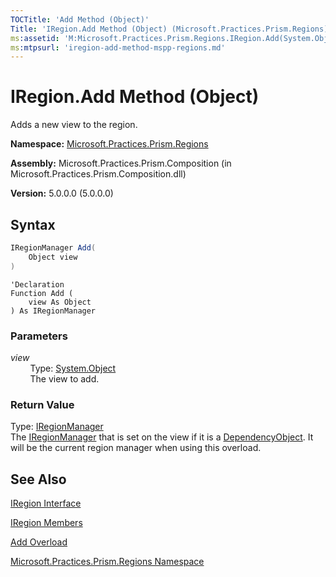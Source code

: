 ```yaml
---
TOCTitle: 'Add Method (Object)'
Title: 'IRegion.Add Method (Object) (Microsoft.Practices.Prism.Regions)'
ms:assetid: 'M:Microsoft.Practices.Prism.Regions.IRegion.Add(System.Object)'
ms:mtpsurl: 'iregion-add-method-mspp-regions.md'
---
```


# IRegion.Add Method (Object)

Adds a new view to the region.

**Namespace:** [Microsoft.Practices.Prism.Regions](/patterns-practices/reference/mspp-regions-namespace)

**Assembly:** Microsoft.Practices.Prism.Composition (in Microsoft.Practices.Prism.Composition.dll)

**Version:** 5.0.0.0 (5.0.0.0)

## Syntax

```C#
IRegionManager Add(
	Object view
)
```

```VB
'Declaration
Function Add ( 
	view As Object
) As IRegionManager
```

### Parameters

*view*  </br>
&nbsp;&nbsp;&nbsp;&nbsp;&nbsp;&nbsp;&nbsp;&nbsp;Type: [System.Object](http://msdn.microsoft.com/en-us/library/e5kfa45b)</br>
&nbsp;&nbsp;&nbsp;&nbsp;&nbsp;&nbsp;&nbsp;&nbsp;The view to add.

### Return Value

Type: [IRegionManager](/patterns-practices/reference/iregionmanager-interface-mspp-regions)</br>
The [IRegionManager](/patterns-practices/reference/iregionmanager-interface-mspp-regions) that is set on the view if it is a [DependencyObject](http://msdn.microsoft.com/en-us/library/ms589309). It will be the current region manager when using this overload.

## See Also

[IRegion Interface](/patterns-practices/reference/iregion-interface-mspp-regions)

[IRegion Members](/patterns-practices/reference/iregion-members-mspp-regions)

[Add Overload](/patterns-practices/reference/iregion-add-method-mspp-regions)

[Microsoft.Practices.Prism.Regions Namespace](/patterns-practices/reference/mspp-regions-namespace)
